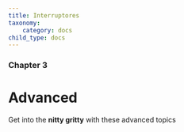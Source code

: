 ```yaml
---
title: Interruptores
taxonomy:
    category: docs
child_type: docs
---
```


### Chapter 3

# Advanced

Get into the **nitty gritty** with these advanced topics
